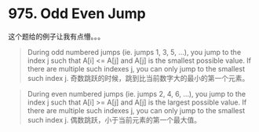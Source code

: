 # 975. Odd Even Jump

这个题给的例子让我有点懵。。。

> During odd numbered jumps (ie. jumps 1, 3, 5, ...), you jump to the index j such that A[i] <= A[j] and A[j] is the smallest possible value.  If there are multiple such indexes j, you can only jump to the smallest such index j.
奇数跳跃的时候，跳到比当前数字大的最小的第一个元素。

> During even numbered jumps (ie. jumps 2, 4, 6, ...), you jump to the index j such that A[i] >= A[j] and A[j] is the largest possible value.  If there are multiple such indexes j, you can only jump to the smallest such index j.
偶数跳跃，小于当前元素的第一个最大值。
